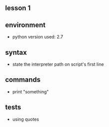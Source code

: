 lesson 1
----


environment
-----
- python version used: 2.7


syntax
---
- state the interpreter path on script's first line


commands
-----
- print "something"


tests
-----
- using quotes
